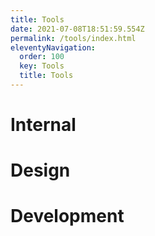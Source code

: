 ```yaml
---
title: Tools
date: 2021-07-08T18:51:59.554Z
permalink: /tools/index.html
eleventyNavigation:
  order: 100
  key: Tools
  title: Tools
---
```

# Internal


# Design 

# Development 